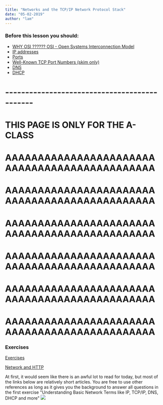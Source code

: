 ```yaml
---
title: "Networks and the TCP/IP Network Protocol Stack"
date: "05-02-2019"
author: "lam"
---
```


### Before this lesson you should:

<!--readings_begin-->
- [WHY OSI ?????? OSI - Open Systems Interconnection Model](https://en.wikipedia.org/wiki/OSI_model)
- [IP addresses](https://en.wikipedia.org/wiki/IP_address)
- [Ports](https://www.lifewire.com/port-numbers-on-computer-networks-817939)
- [Well-Known TCP Port Numbers (skim only)](https://www.webopedia.com/quick_ref/portnumbers.asp)
- [DNS](https://computer.howstuffworks.com/dns.htm)
- [DHCP](https://kb.iu.edu/d/adov)
<!--readings_end-->
# ---------------------------------------------
# THIS PAGE IS ONLY FOR THE A-CLASS
# AAAAAAAAAAAAAAAAAAAAAAAAAAAAAAAAAAAAAAAAAAAAAA
# AAAAAAAAAAAAAAAAAAAAAAAAAAAAAAAAAAAAAAAAAAAAAA
# AAAAAAAAAAAAAAAAAAAAAAAAAAAAAAAAAAAAAAAAAAAAAA
# AAAAAAAAAAAAAAAAAAAAAAAAAAAAAAAAAAAAAAAAAAAAAA
# AAAAAAAAAAAAAAAAAAAAAAAAAAAAAAAAAAAAAAAAAAAAAA
# AAAAAAAAAAAAAAAAAAAAAAAAAAAAAAAAAAAAAAAAAAAAAA

### Exercises

<!--exercises_begin-->
[Exercises](/period1/week2/exercises/nw1_stack)
 <!--exercises_end-->

<!--slides_begin-->
[Network and HTTP](https://docs.google.com/presentation/d/1moykrrcv19ZBBSo3OKpGFvroby0Fh6-PPTVmErNjTI4/edit?usp=sharing)
<!--slides_end-->


At first, it would seem like there is an awful lot to read for today, but most of the links below are relatively short articles. You are free to use other references as long as it gives you the background to answer all questions in the first exercise "Understanding Basic Network Terms like IP, TCP/IP, DNS, DHCP and more"
[![](media/osi.png)](https://www.studytonight.com/computer-networks/reference-models)

